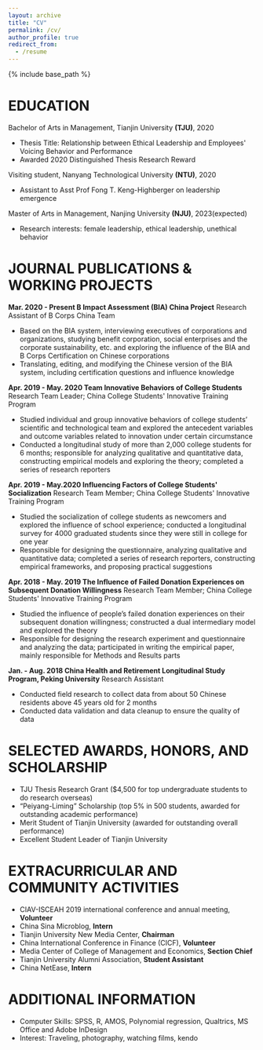 ```yaml
---
layout: archive
title: "CV"
permalink: /cv/
author_profile: true
redirect_from:
  - /resume
---
```


{% include base_path %}

EDUCATION
======
Bachelor of Arts in Management, Tianjin University **(TJU)**, 2020
* Thesis Title: Relationship between Ethical Leadership and Employees' Voicing Behavior and Performance
* Awarded 2020 Distinguished Thesis Research Reward

Visiting student, Nanyang Technological University **(NTU)**, 2020

* Assistant to Asst Prof Fong T. Keng-Highberger on leadership emergence

Master of Arts in Management, Nanjing University **(NJU)**, 2023(expected)

* Research interests: female leadership, ethical leadership, unethical behavior

JOURNAL PUBLICATIONS & WORKING PROJECTS
======
**Mar. 2020 - Present     B Impact Assessment (BIA) China Project**
Research Assistant of B Corps China Team
- Based on the BIA system, interviewing executives of corporations and organizations, studying benefit corporation, social enterprises and the corporate sustainability, etc. and exploring the influence of the BIA and B Corps Certification on Chinese corporations
- Translating, editing, and modifying the Chinese version of the BIA system, including certification questions and influence knowledge

**Apr. 2019 - May. 2020    Team Innovative Behaviors of College Students**
Research Team Leader; China College Students' Innovative Training Program
- Studied individual and group innovative behaviors of college students’ scientific and technological team and explored the antecedent variables and outcome variables related to innovation under certain circumstance
- Conducted a longitudinal study of more than 2,000 college students for 6 months; responsible for analyzing qualitative and quantitative data, constructing empirical models and exploring the theory; completed a series of research reporters

**Apr. 2019 - May.2020    Influencing Factors of College Students' Socialization** 
Research Team Member; China College Students' Innovative Training Program
- Studied the socialization of college students as newcomers and explored the influence of school experience; conducted a longitudinal survey for 4000 graduated students since they were still in college for one year
- Responsible for designing the questionnaire, analyzing qualitative and quantitative data; completed a series of research reporters, constructing empirical frameworks, and proposing practical suggestions

**Apr. 2018 - May. 2019    The Influence of Failed Donation Experiences on Subsequent Donation Willingness**
Research Team Member; China College Students' Innovative Training Program
- Studied the influence of people’s failed donation experiences on their subsequent donation willingness; constructed a dual intermediary model and explored the theory
- Responsible for designing the research experiment and questionnaire and analyzing the data; participated in writing the empirical paper, mainly responsible for Methods and Results parts

**Jan. - Aug. 2018    China Health and Retirement Longitudinal Study Program, Peking University**
Research Assistant
- Conducted field research to collect data from about 50 Chinese residents above 45 years old for 2 months
- Conducted data validation and data cleanup to ensure the quality of data

  
SELECTED AWARDS, HONORS, AND SCHOLARSHIP
======
* TJU Thesis Research Grant ($4,500 for top undergraduate students to do research overseas) 
* “Peiyang-Liming” Scholarship (top 5% in 500 students, awarded for outstanding academic performance) 
* Merit Student of Tianjin University (awarded for outstanding overall performance) 
* Excellent Student Leader of Tianjin University 


EXTRACURRICULAR AND COMMUNITY ACTIVITIES
======
* CIAV-ISCEAH 2019 international conference and annual meeting, **Volunteer**
* China Sina Microblog, **Intern**
* Tianjin University New Media Center, **Chairman**
* China International Conference in Finance (CICF), **Volunteer**
* Media Center of College of Management and Economics, **Section Chief**
* Tianjin University Alumni Association, **Student Assistant**
* China NetEase, **Intern**


ADDITIONAL INFORMATION
======
* Computer Skills: SPSS, R, AMOS, Polynomial regression, Qualtrics, MS Office and Adobe InDesign
* Interest: Traveling, photography, watching films, kendo

